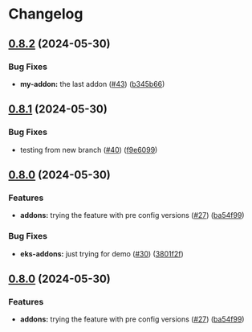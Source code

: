 # Changelog

## [0.8.2](https://github.com/ignaciocaff/release-poc/compare/eks-addons-v0.8.1...eks-addons-v0.8.2) (2024-05-30)


### Bug Fixes

* **my-addon:** the last addon ([#43](https://github.com/ignaciocaff/release-poc/issues/43)) ([b345b66](https://github.com/ignaciocaff/release-poc/commit/b345b6642dc0eed84d722993069c1d1efe17f26b))

## [0.8.1](https://github.com/ignaciocaff/release-poc/compare/eks-addons-v0.8.0...eks-addons-v0.8.1) (2024-05-30)


### Bug Fixes

* testing from new branch ([#40](https://github.com/ignaciocaff/release-poc/issues/40)) ([f9e6099](https://github.com/ignaciocaff/release-poc/commit/f9e6099b5ee39d753aaf43e2b4a6caf4ec64f3cb))

## [0.8.0](https://github.com/ignaciocaff/release-poc/compare/eks-addons-v0.7.12...eks-addons-v0.8.0) (2024-05-30)


### Features

* **addons:** trying the feature with pre config versions ([#27](https://github.com/ignaciocaff/release-poc/issues/27)) ([ba54f99](https://github.com/ignaciocaff/release-poc/commit/ba54f99937702d315802946ffcfa14e5eb5bef5c))


### Bug Fixes

* **eks-addons:** just trying for demo ([#30](https://github.com/ignaciocaff/release-poc/issues/30)) ([3801f2f](https://github.com/ignaciocaff/release-poc/commit/3801f2f9e50ce5630df34968433b5456105dac1d))

## [0.8.0](https://github.com/ignaciocaff/release-poc/compare/eks-addons-v0.7.12...eks-addons-v0.8.0) (2024-05-30)


### Features

* **addons:** trying the feature with pre config versions ([#27](https://github.com/ignaciocaff/release-poc/issues/27)) ([ba54f99](https://github.com/ignaciocaff/release-poc/commit/ba54f99937702d315802946ffcfa14e5eb5bef5c))
